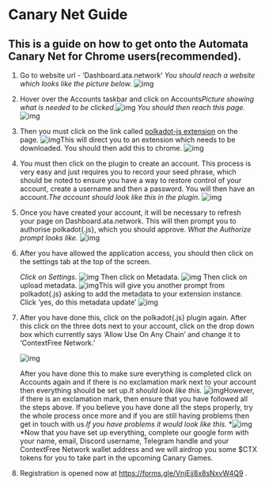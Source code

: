 # **Canary Net Guide**

## This is a guide on how to get onto the Automata Canary Net for Chrome users(recommended).

1. Go to website url - ‘Dashboard.ata.network‘
   *You should reach a website which looks like the picture below.* ![img](https://lh4.googleusercontent.com/AfyfULXVPqAnCPDTxqql1RIly8zR4y36EBpFhRtpyuby8rhnNlBMuGoZn3OtoHV4TQLDaUY1U-mkZ0tr4jeoPZH7hkfOHhbe3UNB-h1_6Fsl4638eg2-9PfZrGw5dlarcCqjD4pH=s0)

2. Hover over the Accounts taskbar and click on Accounts*Picture showing what is needed to be clicked.*![img](https://lh5.googleusercontent.com/rBK0MBvG20Vny58OR1mlHL-tathc6jKwWk4XAmkF1Bpxu3FDKOKWFZP452AJtwDx5bONQdaYc5Lx54w_risIeVYTNCGMTCJ1860WgbclfHXuoIxAzIqWKGe1Y4qRDdXv6PGxSOrW=s0)
   *You should then reach this page.* ![img](https://lh3.googleusercontent.com/g9SA3wF7-ajb5ufLf6S77asPEyT41gIsv3zGh_bIVHDDeYBVHatDadYrrIjpQCJst7IMN9dxr_ICkPMe5FI9yUnJVKODtPTl0S3sN_nZ57DmQ5txo9fQ0ufTcYasJGgnGiw3tdlm=s0)

3. Then you must click on the link called [polkadot-js extension](https://chrome.google.com/webstore/detail/polkadot{js}-extension/mopnmbcafieddcagagdcbnhejhlodfdd) on the page. 
   ![img](https://lh4.googleusercontent.com/-RUYkqAU4K5AwwvT6YWwaCxyRW0wLBvblCo5qD8cHrpM7vdhkNaZthsC0yMx4ZhNoaoAhXOlEDwdoFDFk1cpzQDhuny25dOKZsFq0q57KYZSer2S5C9aewa9ZXvxWEa4bCAmiIO5=s0)This will direct you to an extension which needs to be downloaded. You should then add this to chrome. ![img](https://lh3.googleusercontent.com/TTrdCWUBYRO2zQ3HMNbowDO5xBdpV0AYsDBqn-bsUtJo5iTYRTJ1MAH9bPd-K57eJshDQOI2E5zn2P5YCu-Uf2124ntb57K0EuwsiweBvkOSE6Y9T3Sz7U9NAK7xlIq5rdzU5h8o=s0)

4. You must then click on the plugin to create an account. This process is very easy and just requires you to record your seed phrase, which should be noted to ensure you have a way to restore control of your account, create a username and then a password. You will then have an account.*The account should look like this in the plugin.* ![img](https://lh3.googleusercontent.com/FH_l2uUrM8Js6g9vH_06-Mg1hD7QruPT7FM4ve6CFZlMAVjtbjBwsluAVK0FnsWppwQSGWn_XtoPhQCSgInPTr5Yu4xvLnVLkEvCqPVyr0IQMxwJsx4bGLO3cRnUjgT_8w-DfdhO=s0)

5. Once you have created your account, it will be necessary to refresh your page on Dashboard.ata.network. This will then prompt you to authorise polkadot{.js}, which you should approve. *What the Authorize prompt looks like.* ![img](https://lh4.googleusercontent.com/5CMLfvyJUYByNx2fByVa3r-BY50LEoKJQmbjSEK1NYTzT8AVdXFQz0uQKnNw3IqaqJOSKfGDosye0V41uIeN9Lrl48r_5r72JJqE7JTRLcjmsTB9UdocQaJYoapgmVmMHd3wWKLd=s0)

6. After you have allowed the application access, you should then click on the settings tab at the top of the screen. 

   *Click on Settings.*
   ![img](https://lh6.googleusercontent.com/WYw9fBVCaqQ_FyZ4Oa6etI24YFFcNt-trUJQj5y7cPYtnUh8w48D1a5tkf00mkPC2JQusdSX3gy_OaQRFceT_4Q3pFCHBlsOZYXuuHSJX0OyxdZBcABexhahdzi2IIFvYm--HwwN=s0)
   Then click on Metadata.
   ![img](https://lh5.googleusercontent.com/d-DVJ8wnEn55ak2BKS6mwv7fDgjLVIbJZFVJNhQkhVlP8WTkqD6oNp6JbFoGKhXYbQsQ4rPpgwn3yNOiqRtybdznFuy6kZH9TWqJT_4xSHr98U20xBOq5ALbNCLjg1C1PdnzGMxI=s0)
   Then click on upload metadata. ![img](https://lh3.googleusercontent.com/I6p6zxZh2_-pyr9fD6wEjKy_TlO_AnBjC8cROMWn6TF0RrUAjaA7WZ8BVV_AzzN442YuKPrj2RD-6Tl8Zm7HMUBg0eAp9vtRcOW7ViD_pPgxD9G2IJYugpmh09OBmCz5xAKH9Fvj=s0)This will give you another prompt from polkadot{.js} asking to add the metadata to your extension instance. Click ‘yes, do this metadata update’
   ![img](https://lh6.googleusercontent.com/0ypfBXLgfXbMQFoMpFM0VoJprtMfm38gW_Q3mir_qJdxs7v5n36bb4q7iXEbRv56a2doVk8qMG8c_rcnVTl05KysaeOWbjWdTtX23tzhEfNSqUOXIJmj4PjxbG5plCFtCDv-GC-O=s0)

7. After you have done this, click on the polkadot{.js} plugin again. After this click on the three dots next to your account, click on the drop down box which currently says ‘Allow Use On Any Chain’ and change it to ‘ContextFree Network.’

   ![img](https://lh3.googleusercontent.com/wt48PW1NI3fg-ITzV5YDt8KfpVozZhr_cCbHLS35aIS6PJR99NN8jr4HaJWp3fMPzMLcNvtrmCjmzNkr9d6hdMM3x5neXJScA7-9Z0xfzhJ7ZOBH8ceAkEYmU6MMfss8LiAI1jvq=s0)

   After you have done this to make sure everything is completed click on Accounts again and if there is no exclamation mark next to your account then everything should be set up.*It should look like this.* 
   ![img](https://lh6.googleusercontent.com/OVNvzJe5j4pV99vAZ3gvxJXMf5crW_H8jyhZM6EHY_WUP8HDlq4kvsVpgKZPB9jE7KQ52byfAxaPWNDuPrOT2WAlInV-7FO_-yfVTpqhb-2k4V1O4EWmcdVCZpefrelYs70pRDKh=s0)However, if there is an exclamation mark, then ensure that you have followed all the steps above. If you believe you have done all the steps properly, try the whole process once more and if you are still having problems then get in touch with us.*If you have problems it would look like this.* 
   *![img](https://lh4.googleusercontent.com/CVF09H-SRmDggR37LbKAiWJkFuuBbsQcn3ccUiPpNOZO3zKFs2EMOGYdesIgsJgr8dF8OYDf_J60QWvTQWYZmQVBsW-EubM5ijWhABIwT0LzWrdoRS3774RX7i1AWQfQYNG8h8An=s0)*Now that you have set up everything, complete our google form with your name, email, Discord username, Telegram handle and your ContextFree Network wallet address and we will airdrop you some $CTX tokens for you to take part in the upcoming Canary Games.

8. Registration is opened now at https://forms.gle/VnjEjj8x8sNxvW4Q9 .















​       
